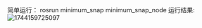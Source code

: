 简单运行：
  rosrun minimum_snap minimum_snap_node
运行结果:
  ![1744159725097](https://github.com/user-attachments/assets/497acc16-81ac-47ff-b1fc-25dc86fcdd2d)

